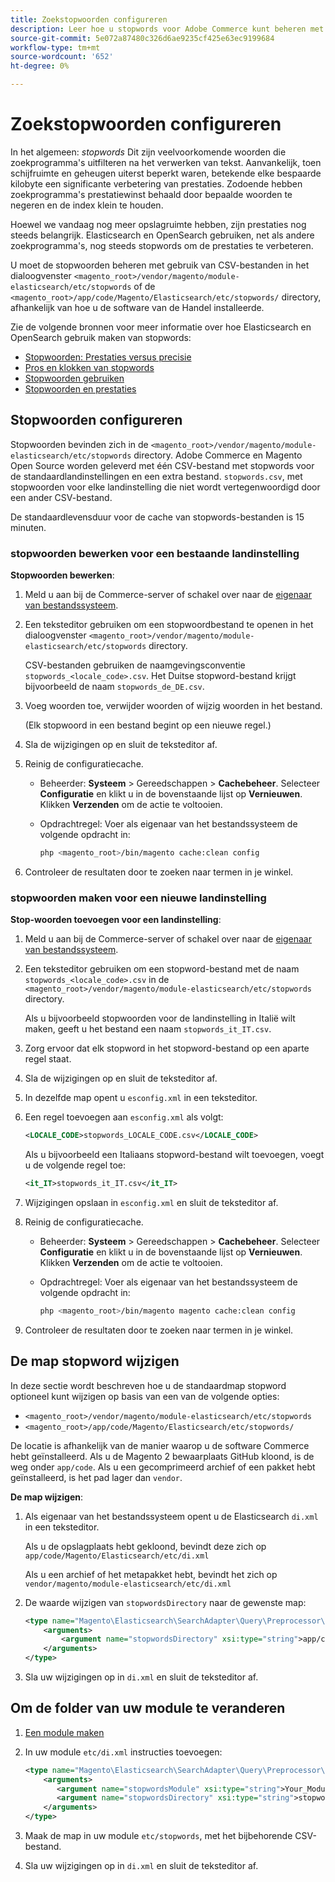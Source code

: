 ```yaml
---
title: Zoekstopwoorden configureren
description: Leer hoe u stopwords voor Adobe Commerce kunt beheren met gebruik van CSV-bestanden.
source-git-commit: 5e072a87480c326d6ae9235cf425e63ec9199684
workflow-type: tm+mt
source-wordcount: '652'
ht-degree: 0%

---
```



# Zoekstopwoorden configureren

In het algemeen: _stopwords_ Dit zijn veelvoorkomende woorden die zoekprogramma&#39;s uitfilteren na het verwerken van tekst. Aanvankelijk, toen schijfruimte en geheugen uiterst beperkt waren, betekende elke bespaarde kilobyte een significante verbetering van prestaties. Zodoende hebben zoekprogramma&#39;s prestatiewinst behaald door bepaalde woorden te negeren en de index klein te houden.

Hoewel we vandaag nog meer opslagruimte hebben, zijn prestaties nog steeds belangrijk. Elasticsearch en OpenSearch gebruiken, net als andere zoekprogramma&#39;s, nog steeds stopwords om de prestaties te verbeteren.

U moet de stopwoorden beheren met gebruik van CSV-bestanden in het dialoogvenster `<magento_root>/vendor/magento/module-elasticsearch/etc/stopwords` of de `<magento_root>/app/code/Magento/Elasticsearch/etc/stopwords/` directory, afhankelijk van hoe u de software van de Handel installeerde.

Zie de volgende bronnen voor meer informatie over hoe Elasticsearch en OpenSearch gebruik maken van stopwords:

- [Stopwoorden: Prestaties versus precisie](https://www.elastic.co/guide/en/elasticsearch/guide/current/stopwords.html)
- [Pros en klokken van stopwords](https://www.elastic.co/guide/en/elasticsearch/guide/current/pros-cons-stopwords.html)
- [Stopwoorden gebruiken](https://www.elastic.co/guide/en/elasticsearch/guide/current/using-stopwords.html)
- [Stopwoorden en prestaties](https://www.elastic.co/guide/en/elasticsearch/guide/current/stopwords-performance.html)

## Stopwoorden configureren

Stopwoorden bevinden zich in de `<magento_root>/vendor/magento/module-elasticsearch/etc/stopwords` directory. Adobe Commerce en Magento Open Source worden geleverd met één CSV-bestand met stopwords voor de standaardlandinstellingen en een extra bestand. `stopwords.csv`, met stopwoorden voor elke landinstelling die niet wordt vertegenwoordigd door een ander CSV-bestand.

De standaardlevensduur voor de cache van stopwords-bestanden is 15 minuten.

### stopwoorden bewerken voor een bestaande landinstelling

**Stopwoorden bewerken**:

1. Meld u aan bij de Commerce-server of schakel over naar de [eigenaar van bestandssysteem](../../installation/prerequisites/file-system/overview.md).
1. Een teksteditor gebruiken om een stopwoordbestand te openen in het dialoogvenster `<magento_root>/vendor/magento/module-elasticsearch/etc/stopwords` directory.

   CSV-bestanden gebruiken de naamgevingsconventie `stopwords_<locale_code>.csv`. Het Duitse stopword-bestand krijgt bijvoorbeeld de naam `stopwords_de_DE.csv`.

1. Voeg woorden toe, verwijder woorden of wijzig woorden in het bestand.

   (Elk stopwoord in een bestand begint op een nieuwe regel.)

1. Sla de wijzigingen op en sluit de teksteditor af.
1. Reinig de configuratiecache.

   - Beheerder: **Systeem** > Gereedschappen > **Cachebeheer**. Selecteer **Configuratie** en klikt u in de bovenstaande lijst op **Vernieuwen**. Klikken **Verzenden** om de actie te voltooien.

   - Opdrachtregel: Voer als eigenaar van het bestandssysteem de volgende opdracht in:

      ```bash
      php <magento_root>/bin/magento cache:clean config
      ```

1. Controleer de resultaten door te zoeken naar termen in je winkel.

### stopwoorden maken voor een nieuwe landinstelling

**Stop-woorden toevoegen voor een landinstelling**:

1. Meld u aan bij de Commerce-server of schakel over naar de [eigenaar van bestandssysteem](../../installation/prerequisites/file-system/overview.md).

1. Een teksteditor gebruiken om een stopword-bestand met de naam `stopwords_<locale_code>.csv` in de `<magento_root>/vendor/magento/module-elasticsearch/etc/stopwords` directory.

   Als u bijvoorbeeld stopwoorden voor de landinstelling in Italië wilt maken, geeft u het bestand een naam `stopwords_it_IT.csv`.

1. Zorg ervoor dat elk stopword in het stopword-bestand op een aparte regel staat.
1. Sla de wijzigingen op en sluit de teksteditor af.
1. In dezelfde map opent u `esconfig.xml` in een teksteditor.
1. Een regel toevoegen aan `esconfig.xml` als volgt:

   ```xml
   <LOCALE_CODE>stopwords_LOCALE_CODE.csv</LOCALE_CODE>
   ```

   Als u bijvoorbeeld een Italiaans stopword-bestand wilt toevoegen, voegt u de volgende regel toe:

   ```xml
   <it_IT>stopwords_it_IT.csv</it_IT>
   ```

1. Wijzigingen opslaan in `esconfig.xml` en sluit de teksteditor af.
1. Reinig de configuratiecache.

   - Beheerder: **Systeem** > Gereedschappen > **Cachebeheer**. Selecteer **Configuratie** en klikt u in de bovenstaande lijst op **Vernieuwen**. Klikken **Verzenden** om de actie te voltooien.

   - Opdrachtregel: Voer als eigenaar van het bestandssysteem de volgende opdracht in:

      ```bash
      php <magento_root>/bin/magento magento cache:clean config
      ```

1. Controleer de resultaten door te zoeken naar termen in je winkel.

## De map stopword wijzigen

In deze sectie wordt beschreven hoe u de standaardmap stopword optioneel kunt wijzigen op basis van een van de volgende opties:

- `<magento_root>/vendor/magento/module-elasticsearch/etc/stopwords`
- `<magento_root>/app/code/Magento/Elasticsearch/etc/stopwords/`

De locatie is afhankelijk van de manier waarop u de software Commerce hebt geïnstalleerd. Als u de Magento 2 bewaarplaats GitHub kloond, is de weg onder `app/code`. Als u een gecomprimeerd archief of een pakket hebt geïnstalleerd, is het pad lager dan `vendor`.

**De map wijzigen**:

1. Als eigenaar van het bestandssysteem opent u de Elasticsearch `di.xml` in een teksteditor.

   Als u de opslagplaats hebt gekloond, bevindt deze zich op `app/code/Magento/Elasticsearch/etc/di.xml`

   Als u een archief of het metapakket hebt, bevindt het zich op `vendor/magento/module-elasticsearch/etc/di.xml`

1. De waarde wijzigen van `stopwordsDirectory` naar de gewenste map:

   ```xml
   <type name="Magento\Elasticsearch\SearchAdapter\Query\Preprocessor\Stopwords">
       <arguments>
           <argument name="stopwordsDirectory" xsi:type="string">app/code/Magento/Elasticsearch/etc/stopwords</argument>
       </arguments>
   </type>
   ```

1. Sla uw wijzigingen op in `di.xml` en sluit de teksteditor af.

## Om de folder van uw module te veranderen

1. [Een module maken](https://developer.adobe.com/commerce/php/development/build/component-file-structure/)
1. In uw module `etc/di.xml` instructies toevoegen:

   ```xml
   <type name="Magento\Elasticsearch\SearchAdapter\Query\Preprocessor\Stopwords">
       <arguments>
          <argument name="stopwordsModule" xsi:type="string">Your_Module</argument>
          <argument name="stopwordsDirectory" xsi:type="string">stopwords</argument>
       </arguments>
   </type>
   ```

1. Maak de map in uw module `etc/stopwords`, met het bijbehorende CSV-bestand.

1. Sla uw wijzigingen op in `di.xml` en sluit de teksteditor af.
